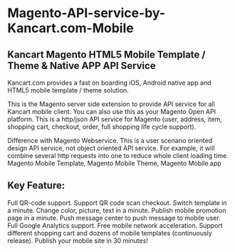 Magento-API-service-by-Kancart.com-Mobile
=========================================

Kancart Magento HTML5 Mobile Template / Theme & Native APP API Service
-----------------------------------------
Kancart.com provides a fast on boarding iOS, Android native app and HTML5 mobile template / theme solution.

This is the Magento server side extension to provide API service for all Kancart mobile client. You can also use this as your Magento Open API platform. This is a http/json API service for Magento (user, address, item, shopping cart, checkout, order, full shopping life cycle support).

Difference with Magento Webservice. This is a user scenario oriented design API service, not object oriented API service. For example, it will combine several http requests into one to reduce whole client loading time.
Magento Mobile Template, Magento Mobile Theme, Magento Mobile app

Key Feature:
------------
Full QR-code support. Support QR code scan checkout.
Switch template in a minute. Change color, picture, text in a minute.
Publish mobile promotion page in a minute.
Push message center to push message to mobile user.
Full Google Analytics support.
Free mobile network acceleration.
Support different shopping cart and dozens of mobile templates (continuously release).
Publish your mobile site in 30 minutes!
